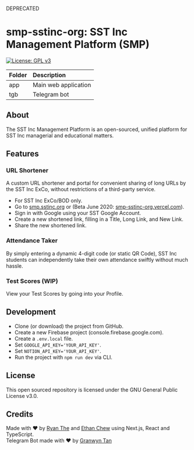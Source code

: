 DEPRECATED

# smp-sstinc-org: SST Inc Management Platform (SMP)

[![License: GPL v3](https://img.shields.io/badge/License-GPLv3-blue.svg)](https://www.gnu.org/licenses/gpl-3.0)

| Folder | Description
|:-|:-|
| app | Main web application
| tgb | Telegram bot

## About

The SST Inc Management Platform is an open-sourced, unified platform for SST Inc managerial and educational matters.

## Features

### URL Shortener

A custom URL shortener and portal for convenient sharing of long URLs by the SST Inc ExCo, without restrictions of a third-party service.

- For SST Inc ExCo/BOD only.
- Go to [smp.sstinc.org](https://smp.sstinc.org) or (Beta June 2020: [smp-sstinc-org.vercel.com](smp-sstinc-org.vercel.com)).
- Sign in with Google using your SST Google Account.
- Create a new shortened link, filling in a Title, Long Link, and New Link.
- Share the new shortened link.

### Attendance Taker

By simply entering a dynamic 4-digit code (or static QR Code), SST Inc students can independently take their own attendance swiftly without much hassle.

### Test Scores (WIP)

View your Test Scores by going into your Profile.

## Development

- Clone (or download) the project from GitHub.
- Create a new Firebase project (console.firebase.google.com).
- Create a `.env.local` file.
- Set `GOOGLE_API_KEY='YOUR_API_KEY'`.
- Set `NOTION_API_KEY='YOUR_API_KEY'`.
- Run the project with `npm run dev` via CLI.

## License

This open sourced repository is licensed under the GNU General Public License v3.0.

## Credits

Made with :heart: by [Ryan The](https://ryanthe.com/) and [Ethan Chew](https://ethanchew.me/) using Next.js, React and TypeScript.  
Telegram Bot made with :heart: by [Granwyn Tan](https://granwyntan.github.io/)
